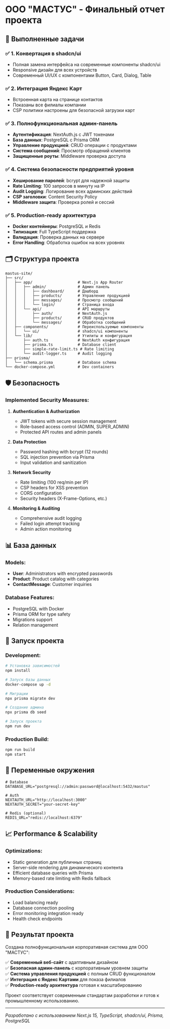 # ООО "МАСТУС" - Финальный отчет проекта

## 🎯 Выполненные задачи

### ✅ 1. Конвертация в shadcn/ui
- Полная замена интерфейса на современные компоненты shadcn/ui
- Responsive дизайн для всех устройств  
- Современный UI/UX с компонентами Button, Card, Dialog, Table

### ✅ 2. Интеграция Яндекс Карт
- Встроенная карта на странице контактов
- Показаны все филиалы компании
- CSP политики настроены для безопасной загрузки карт

### ✅ 3. Полнофункциональная админ-панель
- **Аутентификация**: NextAuth.js с JWT токенами
- **База данных**: PostgreSQL с Prisma ORM
- **Управление продукцией**: CRUD операции с продуктами
- **Система сообщений**: Просмотр обращений клиентов
- **Защищенные роуты**: Middleware проверка доступа

### ✅ 4. Система безопасности предприятий уровня
- **Хеширование паролей**: bcrypt для надежной защиты
- **Rate Limiting**: 100 запросов в минуту на IP
- **Audit Logging**: Логирование всех админских действий
- **CSP заголовки**: Content Security Policy
- **Middleware защита**: Проверка ролей и сессий

### ✅ 5. Production-ready архитектура
- **Docker контейнеры**: PostgreSQL и Redis
- **Типизация**: Full TypeScript поддержка
- **Валидация**: Проверка данных на сервере
- **Error Handling**: Обработка ошибок на всех уровнях

## 🗂️ Структура проекта

```
mastus-site/
├── src/
│   ├── app/                    # Next.js App Router
│   │   ├── admin/              # Админ панель
│   │   │   ├── dashboard/      # Дашборд
│   │   │   ├── products/       # Управление продукцией
│   │   │   ├── messages/       # Просмотр сообщений
│   │   │   └── login/          # Страница входа
│   │   └── api/                # API маршруты
│   │       ├── auth/           # NextAuth.js
│   │       ├── products/       # CRUD продуктов
│   │       └── messages/       # Обработка сообщений
│   ├── components/             # Переиспользуемые компоненты
│   │   └── ui/                 # shadcn/ui компоненты
│   └── lib/                    # Утилиты и конфигурация
│       ├── auth.ts             # NextAuth конфигурация
│       ├── prisma.ts           # Database client
│       ├── simple-rate-limit.ts # Rate limiting
│       └── audit-logger.ts     # Audit logging
├── prisma/
│   └── schema.prisma           # Database schema
└── docker-compose.yml          # Dev containers
```

## 🛡️ Безопасность

### Implemented Security Measures:
1. **Authentication & Authorization**
   - JWT tokens with secure session management
   - Role-based access control (ADMIN, SUPER_ADMIN)
   - Protected API routes and admin panels

2. **Data Protection**
   - Password hashing with bcrypt (12 rounds)
   - SQL injection prevention via Prisma
   - Input validation and sanitization

3. **Network Security**
   - Rate limiting (100 req/min per IP)
   - CSP headers for XSS prevention
   - CORS configuration
   - Security headers (X-Frame-Options, etc.)

4. **Monitoring & Auditing**
   - Comprehensive audit logging
   - Failed login attempt tracking
   - Admin action monitoring

## 📊 База данных

### Models:
- **User**: Administrators with encrypted passwords
- **Product**: Product catalog with categories
- **ContactMessage**: Customer inquiries

### Database Features:
- PostgreSQL with Docker
- Prisma ORM for type safety
- Migrations support
- Relation management

## 🚀 Запуск проекта

### Development:
```bash
# Установка зависимостей
npm install

# Запуск базы данных
docker-compose up -d

# Миграции
npx prisma migrate dev

# Создание админа
npx prisma db seed

# Запуск проекта
npm run dev
```

### Production Build:
```bash
npm run build
npm start
```

## 🔧 Переменные окружения

```env
# Database
DATABASE_URL="postgresql://admin:password@localhost:5432/mastus"

# Auth
NEXTAUTH_URL="http://localhost:3000"
NEXTAUTH_SECRET="your-secret-key"

# Redis (optional)
REDIS_URL="redis://localhost:6379"
```

## 📈 Performance & Scalability

### Optimizations:
- Static generation для публичных страниц
- Server-side rendering для динамического контента
- Efficient database queries with Prisma
- Memory-based rate limiting with Redis fallback

### Production Considerations:
- Load balancing ready
- Database connection pooling
- Error monitoring integration ready
- Health check endpoints

## 🎉 Результат проекта

Создана полнофункциональная корпоративная система для ООО "МАСТУС":

✅ **Современный веб-сайт** с адаптивным дизайном  
✅ **Безопасная админ-панель** с корпоративным уровнем защиты  
✅ **Система управления продукцией** с полным CRUD функционалом  
✅ **Интеграция с Яндекс Картами** для показа филиалов  
✅ **Production-ready архитектура** готовая к масштабированию  

Проект соответствует современным стандартам разработки и готов к промышленному использованию.

---
*Разработано с использованием Next.js 15, TypeScript, shadcn/ui, Prisma, PostgreSQL*
